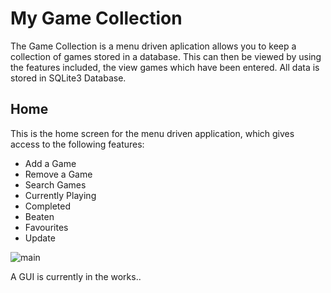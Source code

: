 # My Game Collection

The Game Collection is a menu driven aplication allows you to keep a collection of games stored in a database. This can then be viewed by using the features included, the view games which have been entered. All data is stored in SQLite3 Database.

## Home

This is the home screen for the menu driven application, which gives access to the following features:

* Add a Game
* Remove a Game
* Search Games
* Currently Playing
* Completed
* Beaten
* Favourites
* Update

![main](https://user-images.githubusercontent.com/82043281/148289700-55ec26a9-9ec1-4144-bacb-caa8cdc205ae.png)

A GUI is currently in the works..
